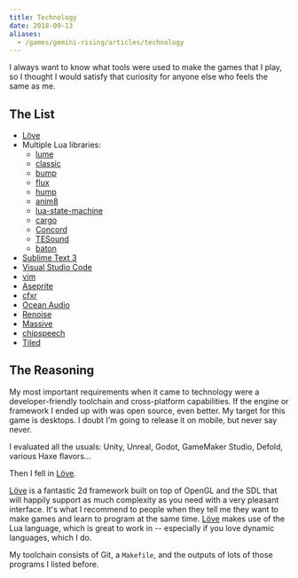 ```yaml
---
title: Technology
date: 2018-09-13
aliases:
  - /games/gemini-rising/articles/technology
---
```


I always want to know what tools were used to make the games that I play, so I thought I would satisfy that curiosity for anyone else who feels the same as me.

<!--more-->

## The List

* [Löve][love2d]
* Multiple Lua libraries:
  * [lume][]
  * [classic][]
  * [bump][]
  * [flux][]
  * [hump][]
  * [anim8][]
  * [lua-state-machine][]
  * [cargo]
  * [Concord][]
  * [TESound][]
  * [baton][]
* [Sublime Text 3][sublime]
* [Visual Studio Code][vsc]
* [vim][]
* [Aseprite][]
* [cfxr][]
* [Ocean Audio][ocean]
* [Renoise][]
* [Massive][]
* [chipspeech][]
* [Tiled][]


## The Reasoning

My most important requirements when it came to technology were a developer-friendly toolchain and cross-platform capabilities. If the engine or framework I ended up with was open source, even better. My target for this game is desktops. I doubt I'm going to release it on mobile, but never say never.

I evaluated all the usuals: Unity, Unreal, Godot, GameMaker Studio, Defold, various Haxe flavors...

Then I fell in [Löve][love2d].

[Löve][love2d] is a fantastic 2d framework built on top of OpenGL and the SDL that will happily support as much complexity as you need with a very pleasant interface. It's what I recommend to people when they tell me they want to make games and learn to program at the same time. [Löve][love2d] makes use of the Lua language, which is great to work in -- especially if you love dynamic languages, which I do.

My toolchain consists of Git, a `Makefile`, and the outputs of lots of those programs I listed before.


[love2d]: https://love2d.org
[lume]: https://github.com/rxi/lume
[classic]: https://github.com/rxi/classic
[bump]: https://github.com/kikito/bump.lua
[flux]: https://github.com/rxi/flux
[hump]: https://hump.readthedocs.io/en/latest/
[anim8]: https://github.com/kikito/anim8
[lua-state-machine]: https://github.com/kyleconroy/lua-state-machine
[cargo]: https://github.com/bjornbytes/cargo
[Concord]: https://github.com/Tjakka5/Concord
[tesound]: https://love2d.org/wiki/TEsound
[baton]: https://github.com/tesselode/baton
[sublime]: https://www.sublimetext.com/3
[vsc]: https://code.visualstudio.com/
[vim]: https://www.vim.org/
[aseprite]: https://www.aseprite.org/
[cfxr]: https://github.com/nevyn/cfxr
[ocean]: https://www.ocenaudio.com/en/whatis
[renoise]: https://www.renoise.com/
[massive]: https://www.native-instruments.com/en/products/komplete/synths/massive/
[chipspeech]: https://www.plogue.com/products/chipspeech.html
[tiled]: https://www.mapeditor.org/
[ecs]: https://en.wikipedia.org/wiki/Entity%E2%80%93component%E2%80%93system
